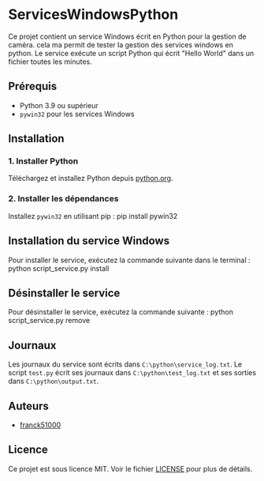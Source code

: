 # ServicesWindowsPython

Ce projet contient un service Windows écrit en Python pour la gestion de caméra. 
cela ma permit de tester la gestion des services windows en python.
Le service exécute un script Python qui écrit "Hello World" dans un fichier toutes les minutes.

## Prérequis

- Python 3.9 ou supérieur
- `pywin32` pour les services Windows

## Installation

### 1. Installer Python

Téléchargez et installez Python depuis [python.org](https://www.python.org/downloads/).

### 2. Installer les dépendances

Installez `pywin32` en utilisant pip :
pip install pywin32



## Installation du service Windows

Pour installer le service, exécutez la commande suivante dans le terminal :
python script_service.py install

## Désinstaller le service

Pour désinstaller le service, exécutez la commande suivante :
python script_service.py remove


## Journaux

Les journaux du service sont écrits dans `C:\python\service_log.txt`. Le script `test.py` écrit ses journaux dans `C:\python\test_log.txt` et ses sorties dans `C:\python\output.txt`.

## Auteurs

- [franck51000](https://github.com/franck51000)

## Licence

Ce projet est sous licence MIT. Voir le fichier [LICENSE](LICENSE) pour plus de détails.
